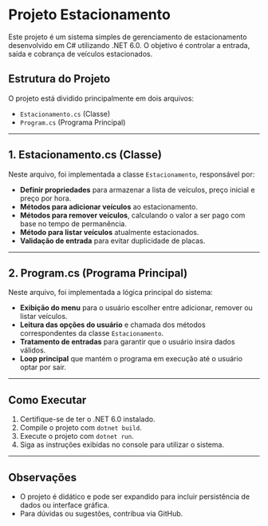 # Projeto Estacionamento

Este projeto é um sistema simples de gerenciamento de estacionamento desenvolvido em C# utilizando .NET 6.0. O objetivo é controlar a entrada, saída e cobrança de veículos estacionados.

## Estrutura do Projeto

O projeto está dividido principalmente em dois arquivos:

- `Estacionamento.cs` (Classe)
- `Program.cs` (Programa Principal)

---

## 1. Estacionamento.cs (Classe)

Neste arquivo, foi implementada a classe `Estacionamento`, responsável por:

- **Definir propriedades** para armazenar a lista de veículos, preço inicial e preço por hora.
- **Métodos para adicionar veículos** ao estacionamento.
- **Métodos para remover veículos**, calculando o valor a ser pago com base no tempo de permanência.
- **Método para listar veículos** atualmente estacionados.
- **Validação de entrada** para evitar duplicidade de placas.

---

## 2. Program.cs (Programa Principal)

Neste arquivo, foi implementada a lógica principal do sistema:

- **Exibição do menu** para o usuário escolher entre adicionar, remover ou listar veículos.
- **Leitura das opções do usuário** e chamada dos métodos correspondentes da classe `Estacionamento`.
- **Tratamento de entradas** para garantir que o usuário insira dados válidos.
- **Loop principal** que mantém o programa em execução até o usuário optar por sair.

---

## Como Executar

1. Certifique-se de ter o .NET 6.0 instalado.
2. Compile o projeto com `dotnet build`.
3. Execute o projeto com `dotnet run`.
4. Siga as instruções exibidas no console para utilizar o sistema.

---

## Observações

- O projeto é didático e pode ser expandido para incluir persistência de dados ou interface gráfica.
- Para dúvidas ou sugestões, contribua via GitHub.
